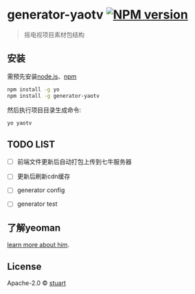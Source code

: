 # generator-yaotv [![NPM version][npm-image]][npm-url] 
> 摇电视项目素材包结构

## 安装

需预先安装[node.js](https://nodejs.org/)、[npm](https://www.npmjs.com/)

```bash
npm install -g yo
npm install -g generator-yaotv
```

然后执行项目目录生成命令:

```bash
yo yaotv
```

## TODO LIST
- [ ] 前端文件更新后自动打包上传到七牛服务器
- [ ] 更新后刷新cdn缓存
- [ ] generator config
- [ ] generator test


## 了解yeoman

[learn more about him](http://yeoman.io/).

## License

Apache-2.0 © [stuart](http://www.shizuwu.cn)

[npm-image]: https://badge.fury.io/js/generator-yaotv.svg
[npm-url]: https://npmjs.org/package/generator-yaotv
